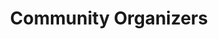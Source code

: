 ---
pid: WS133
title: Community Organizers
location_transcription: Replace Rizzo
zipcode: '19147'
outside_phl: 
neighborhood: Queen Village,Bella Vista,Pennsport,Italian Market
age: '35'
age_range: 30-39
instagram: 
image_file_name: WS_133.jpg
proposal_transcription: Anyone who is NOT Rizzo. I want to see a movement to people
  who are working to build Philadelphia community. Something around community organizers
  who make Philadelphia better for everyone.
topic: Philadelphia,Uplifting,Love
topic_summary: 0, 0, 0
type: Sculpture Statue
keywords_other: 
credit: Katherine Madohus
image_labels: 
twitter: 
facebook: 
permalink: "/monuments/ws133/"
layout: item-page
---
